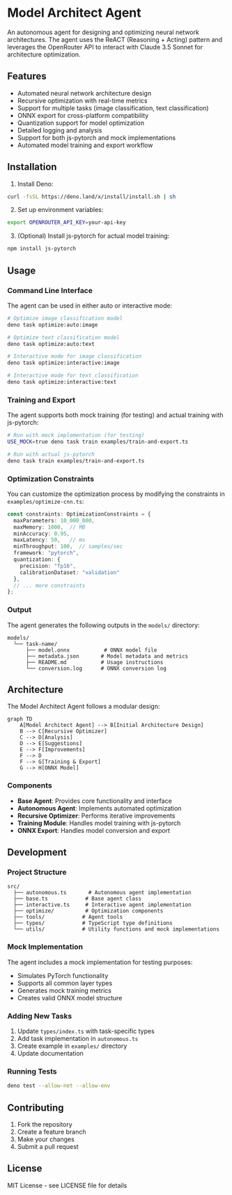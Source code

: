 # Model Architect Agent

An autonomous agent for designing and optimizing neural network architectures. The agent uses the ReACT (Reasoning + Acting) pattern and leverages the OpenRouter API to interact with Claude 3.5 Sonnet for architecture optimization.

## Features

- Automated neural network architecture design
- Recursive optimization with real-time metrics
- Support for multiple tasks (image classification, text classification)
- ONNX export for cross-platform compatibility
- Quantization support for model optimization
- Detailed logging and analysis
- Support for both js-pytorch and mock implementations
- Automated model training and export workflow

## Installation

1. Install Deno:
```bash
curl -fsSL https://deno.land/x/install/install.sh | sh
```

2. Set up environment variables:
```bash
export OPENROUTER_API_KEY=your-api-key
```

3. (Optional) Install js-pytorch for actual model training:
```bash
npm install js-pytorch
```

## Usage

### Command Line Interface

The agent can be used in either auto or interactive mode:

```bash
# Optimize image classification model
deno task optimize:auto:image

# Optimize text classification model
deno task optimize:auto:text

# Interactive mode for image classification
deno task optimize:interactive:image

# Interactive mode for text classification
deno task optimize:interactive:text
```

### Training and Export

The agent supports both mock training (for testing) and actual training with js-pytorch:

```bash
# Run with mock implementation (for testing)
USE_MOCK=true deno task train examples/train-and-export.ts

# Run with actual js-pytorch
deno task train examples/train-and-export.ts
```

### Optimization Constraints

You can customize the optimization process by modifying the constraints in `examples/optimize-cnn.ts`:

```typescript
const constraints: OptimizationConstraints = {
  maxParameters: 10_000_000,
  maxMemory: 1000,  // MB
  minAccuracy: 0.95,
  maxLatency: 50,   // ms
  minThroughput: 100,  // samples/sec
  framework: "pytorch",
  quantization: {
    precision: "fp16",
    calibrationDataset: "validation"
  },
  // ... more constraints
};
```

### Output

The agent generates the following outputs in the `models/` directory:

```
models/
  └── task-name/
      ├── model.onnx           # ONNX model file
      ├── metadata.json       # Model metadata and metrics
      ├── README.md           # Usage instructions
      └── conversion.log      # ONNX conversion log
```

## Architecture

The Model Architect Agent follows a modular design:

```mermaid
graph TD
    A[Model Architect Agent] --> B[Initial Architecture Design]
    B --> C[Recursive Optimizer]
    C --> D[Analysis]
    D --> E[Suggestions]
    E --> F[Improvements]
    F --> D
    F --> G[Training & Export]
    G --> H[ONNX Model]
```

### Components

- **Base Agent**: Provides core functionality and interface
- **Autonomous Agent**: Implements automated optimization
- **Recursive Optimizer**: Performs iterative improvements
- **Training Module**: Handles model training with js-pytorch
- **ONNX Export**: Handles model conversion and export

## Development

### Project Structure

```
src/
  ├── autonomous.ts       # Autonomous agent implementation
  ├── base.ts            # Base agent class
  ├── interactive.ts     # Interactive agent implementation
  ├── optimize/          # Optimization components
  ├── tools/            # Agent tools
  ├── types/            # TypeScript type definitions
  └── utils/            # Utility functions and mock implementations
```

### Mock Implementation

The agent includes a mock implementation for testing purposes:
- Simulates PyTorch functionality
- Supports all common layer types
- Generates mock training metrics
- Creates valid ONNX model structure

### Adding New Tasks

1. Update `types/index.ts` with task-specific types
2. Add task implementation in `autonomous.ts`
3. Create example in `examples/` directory
4. Update documentation

### Running Tests

```bash
deno test --allow-net --allow-env
```

## Contributing

1. Fork the repository
2. Create a feature branch
3. Make your changes
4. Submit a pull request

## License

MIT License - see LICENSE file for details
